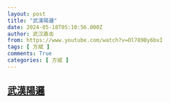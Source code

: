 ```yaml
---
layout: post
title: "武漢陽邏"
date: 2024-05-18T05:10:56.000Z
author: 武汉直击
from: https://www.youtube.com/watch?v=Ol789By6bxI
tags: [ 方斌 ]
comments: True
categories: [ 方斌 ]
---
```

<!--1716009056000-->
[武漢陽邏](https://www.youtube.com/watch?v=Ol789By6bxI)
------

<div>

</div>
